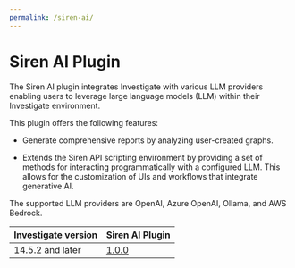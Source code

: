 ```yaml
---
permalink: /siren-ai/
---
```

# Siren AI Plugin
The Siren AI plugin integrates Investigate with various LLM providers enabling users to leverage large language models (LLM) within their Investigate environment.

This plugin offers the following features:

* Generate comprehensive reports by analyzing user-created graphs.

* Extends the Siren API scripting environment by providing a set of methods for interacting programmatically with a configured LLM. This allows for the customization of UIs and workflows that integrate generative AI.

The supported LLM providers are OpenAI, Azure OpenAI, Ollama, and AWS Bedrock.

| Investigate version | Siren AI Plugin |
| --- | --- |
| 14.5.2 and later  | [1.0.0](https://download.support.siren.io/plugins/siren-ai/siren-ai-1.0.0.zip) |
